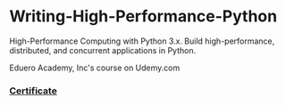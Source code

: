 # Writing-High-Performance-Python
High-Performance Computing with Python 3.x. Build high-performance, distributed, and concurrent applications in Python. 

Eduero Academy, Inc's course on Udemy.com

### [Certificate](https://nlb.udemy.com/certificate/UC-d8173340-32c7-4682-95e7-656c1bb71c9d/)
